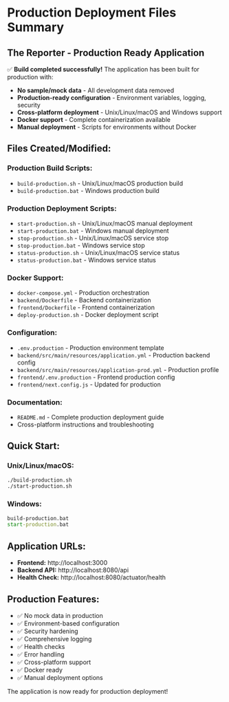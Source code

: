 # Production Deployment Files Summary

## The Reporter - Production Ready Application

✅ **Build completed successfully!** The application has been built for production with:

- **No sample/mock data** - All development data removed
- **Production-ready configuration** - Environment variables, logging, security
- **Cross-platform deployment** - Unix/Linux/macOS and Windows support
- **Docker support** - Complete containerization available
- **Manual deployment** - Scripts for environments without Docker

## Files Created/Modified:

### Production Build Scripts:
- `build-production.sh` - Unix/Linux/macOS production build
- `build-production.bat` - Windows production build

### Production Deployment Scripts:
- `start-production.sh` - Unix/Linux/macOS manual deployment
- `start-production.bat` - Windows manual deployment
- `stop-production.sh` - Unix/Linux/macOS service stop
- `stop-production.bat` - Windows service stop
- `status-production.sh` - Unix/Linux/macOS service status
- `status-production.bat` - Windows service status

### Docker Support:
- `docker-compose.yml` - Production orchestration
- `backend/Dockerfile` - Backend containerization
- `frontend/Dockerfile` - Frontend containerization
- `deploy-production.sh` - Docker deployment script

### Configuration:
- `.env.production` - Production environment template
- `backend/src/main/resources/application.yml` - Production backend config
- `backend/src/main/resources/application-prod.yml` - Production profile
- `frontend/.env.production` - Frontend production config
- `frontend/next.config.js` - Updated for production

### Documentation:
- `README.md` - Complete production deployment guide
- Cross-platform instructions and troubleshooting

## Quick Start:

### Unix/Linux/macOS:
```bash
./build-production.sh
./start-production.sh
```

### Windows:
```cmd
build-production.bat
start-production.bat
```

## Application URLs:
- **Frontend:** http://localhost:3000
- **Backend API:** http://localhost:8080/api
- **Health Check:** http://localhost:8080/actuator/health

## Production Features:
- ✅ No mock data in production
- ✅ Environment-based configuration
- ✅ Security hardening
- ✅ Comprehensive logging
- ✅ Health checks
- ✅ Error handling
- ✅ Cross-platform support
- ✅ Docker ready
- ✅ Manual deployment options

The application is now ready for production deployment!
